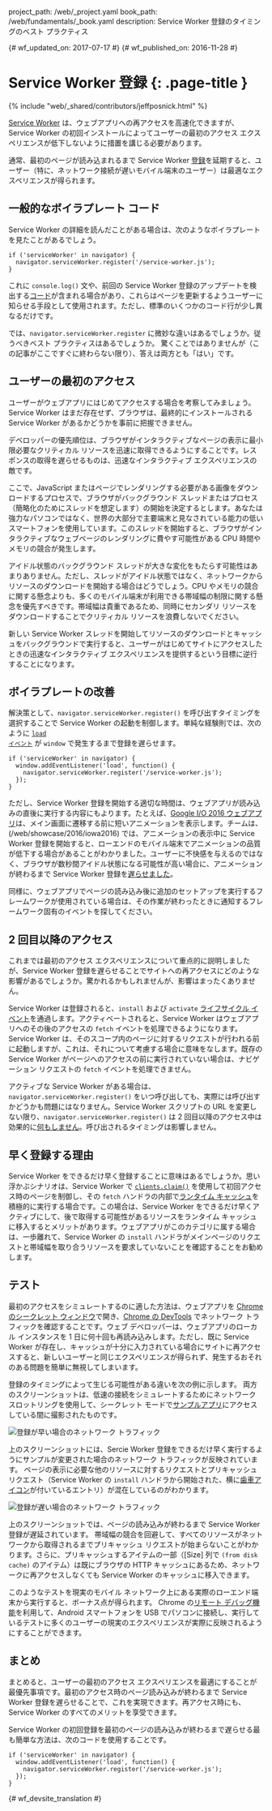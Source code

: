 project_path: /web/_project.yaml
book_path: /web/fundamentals/_book.yaml
description: Service Worker 登録のタイミングのベスト プラクティス

{# wf_updated_on: 2017-07-17 #}
{# wf_published_on: 2016-11-28 #}

# Service Worker 登録 {: .page-title }

{% include "web/_shared/contributors/jeffposnick.html" %}

[Service Worker](/web/fundamentals/getting-started/primers/service-workers)
は、ウェブアプリへの再アクセスを高速化できますが、Service Worker の初回インストールによってユーザーの最初のアクセス エクスペリエンスが低下しないように措置を講じる必要があります。




通常、最初のページが読み込まれるまで Service Worker [登録](https://developer.mozilla.org/en-US/docs/Web/API/ServiceWorkerContainer/register)を延期すると、ユーザー（特に、ネットワーク接続が遅いモバイル端末のユーザー）は最適なエクスペリエンスが得られます。




##  一般的なボイラプレート コード

Service Worker の詳細を読んだことがある場合は、次のようなボイラプレートを見たことがあるでしょう。


    if ('serviceWorker' in navigator) {
      navigator.serviceWorker.register('/service-worker.js');
    }

これに `console.log()` 文や、前回の Service Worker 登録のアップデートを検出する[コード](https://github.com/GoogleChrome/sw-precache/blob/master/demo/app/js/service-worker-registration.js#L20)が含まれる場合があり、これらはページを更新するようユーザーに知らせる手段として使用されます。ただし、標準のいくつかのコード行が少し異なるだけです。


では、`navigator.serviceWorker.register` に微妙な違いはあるでしょうか。従うべきベスト プラクティスはあるでしょうか。
驚くことではありませんが（この記事がここですぐに終わらない限り）、答えは両方とも「はい」です。


##  ユーザーの最初のアクセス

ユーザーがウェブアプリにはじめてアクセスする場合を考察してみましょう。Service Worker はまだ存在せず、ブラウザは、最終的にインストールされる Service Worker があるかどうかを事前に把握できません。



デベロッパーの優先順位は、ブラウザがインタラクティブなページの表示に最小限必要なクリティカル リソースを迅速に取得できるようにすることです。レスポンスの取得を遅らせるものは、迅速なインタラクティブ エクスペリエンスの敵です。


ここで、JavaScript またはページでレンダリングする必要がある画像をダウンロードするプロセスで、ブラウザがバックグラウンド スレッドまたはプロセス（簡略化のためにスレッドを想定します）の開始を決定するとします。あなたは強力なパソコンではなく、世界の大部分で主要端末と見なされている能力の低いスマートフォンを使用しています。このスレッドを開始すると、ブラウザがインタラクティブなウェブページのレンダリングに費やす可能性がある CPU 時間やメモリの競合が発生します。



アイドル状態のバックグラウンド スレッドが大きな変化をもたらす可能性はあまりありません。ただし、スレッドがアイドル状態ではなく、ネットワークからリソースのダウンロードを開始する場合はどうでしょう。CPU やメモリの競合に関する懸念よりも、多くのモバイル端末が利用できる帯域幅の制限に関する懸念を優先すべきです。帯域幅は貴重であるため、同時にセカンダリ リソースをダウンロードすることでクリティカル リソースを浪費しないでください。


新しい Service Worker スレッドを開始してリソースのダウンロードとキャッシュをバックグラウンドで実行すると、ユーザーがはじめてサイトにアクセスしたときの迅速なインタラクティブ エクスペリエンスを提供するという目標に逆行することになります。




##  ボイラプレートの改善

解決策として、`navigator.serviceWorker.register()` を呼び出すタイミングを選択することで Service Worker の起動を制御します。単純な経験則では、次のように <code>[load イベント](https://developer.mozilla.org/en-US/docs/Web/API/GlobalEventHandlers/onload)</code> が `window` で発生するまで登録を遅らせます。

    if ('serviceWorker' in navigator) {
      window.addEventListener('load', function() {
        navigator.serviceWorker.register('/service-worker.js');
      });
    }

ただし、Service Worker 登録を開始する適切な時間は、ウェブアプリが読み込みの直後に実行する内容にもよります。たとえば、[Google I/O
2016 ウェブアプリ](https://events.google.com/io2016/)は、メイン画面に遷移する前に短いアニメーションを表示します。チームは、(/web/showcase/2016/iowa2016) では、アニメーションの表示中に Service Worker 登録を開始すると、ローエンドのモバイル端末でアニメーションの品質が低下する場合があることがわかりました。ユーザーに不快感を与えるのではなく、ブラウザが数秒間アイドル状態になる可能性が高い場合に、アニメーションが終わるまで Service Worker 登録を[遅らせました](https://github.com/GoogleChrome/ioweb2016/blob/8cfa27261f9d07fe8a5bb7d228bd3f35dfc9a91e/app/scripts/helper/elements.js#L42)。



同様に、ウェブアプリでページの読み込み後に追加のセットアップを実行するフレームワークが使用されている場合は、その作業が終わったときに通知するフレームワーク固有のイベントを探してください。



##  2 回目以降のアクセス

これまでは最初のアクセス エクスペリエンスについて重点的に説明しましたが、Service Worker 登録を遅らせることでサイトへの再アクセスにどのような影響があるでしょうか。驚かれるかもしれませんが、影響はまったくありません。



Service Worker は登録されると、`install` および `activate` [ライフサイクル イベント](/web/fundamentals/instant-and-offline/service-worker/lifecycle)を通過します。アクティベートされると、Service Worker はウェブアプリへのその後のアクセスの `fetch` イベントを処理できるようになります。Service Worker は、そのスコープ内のページに対するリクエストが行われる前に起動しますが、これは、それについて考慮する場合に意味をなします。既存の Service Worker がページへのアクセスの前に実行されていない場合は、ナビゲーション リクエストの `fetch` イベントを処理できません。



アクティブな Service Worker がある場合は、`navigator.serviceWorker.register()` をいつ呼び出しても、実際には呼び出すかどうかも問題にはなりません。Service Worker スクリプトの URL を変更しない限り、`navigator.serviceWorker.register()` は 2 回目以降のアクセス中は効果的に[何もしません](https://en.wikipedia.org/wiki/NOP)。呼び出されるタイミングは影響しません。


##  早く登録する理由

Service Worker をできるだけ早く登録することに意味はあるでしょうか。思い浮かぶシナリオは、Service Worker で <code>[clients.claim()](https://developer.mozilla.org/en-US/docs/Web/API/Clients/claim)</code> を使用して初回アクセス時のページを制御し、その  `fetch` ハンドラの内部で[ランタイム キャッシュ](/web/fundamentals/instant-and-offline/offline-cookbook/#on-network-response)を積極的に実行する場合です。この場合は、Service Worker をできるだけ早くアクティブにして、後で取得する可能性があるリソースをランタイム キャッシュに移入するとメリットがあります。ウェブアプリがこのカテゴリに属する場合は、一歩離れて、Service Worker の  `install` ハンドラがメインページのリクエストと帯域幅を取り合うリソースを要求していないことを確認することをお勧めします。




##  テスト

最初のアクセスをシミュレートするのに適した方法は、ウェブアプリを [Chrome のシークレット ウィンドウ](https://support.google.com/chromebook/answer/95464?co=GENIE.Platform%3DDesktop)で開き、[Chrome の DevTools](/web/tools/chrome-devtools/) でネットワーク トラフィックを確認することです。ウェブ デベロッパーは、ウェブアプリのローカル インスタンスを 1 日に何十回も再読み込みします。ただし、既に Service Worker が存在し、キャッシュが十分に入力されている場合にサイトに再アクセスすると、新しいユーザーと同じエクスペリエンスが得られず、発生するおそれのある問題を簡単に無視してしまいます。



登録のタイミングによって生じる可能性がある違いを次の例に示します。
両方のスクリーンショットは、低速の接続をシミュレートするためにネットワーク スロットリングを使用して、シークレット モードで[サンプルアプリ](https://github.com/GoogleChrome/sw-precache/tree/master/app-shell-demo)にアクセスしている間に撮影されたものです。



![登録が早い場合のネットワーク トラフィック](../images/early-registration.png
"Network traffic with early registration.")

上のスクリーンショットには、Sercie Worker 登録をできるだけ早く実行するようにサンプルが変更された場合のネットワーク トラフィックが反映されています。
ページの表示に必要な他のリソースに対するリクエストとプリキャッシュ リクエスト（Service Worker の `install` ハンドラから開始された、横に[歯車アイコン](http://stackoverflow.com/questions/33590378/status-code200-ok-from-serviceworker-in-chrome-network-devtools/33655173#33655173)が付いているエントリ）が混在しているのがわかります。





![登録が遅い場合のネットワーク トラフィック](../images/late-registration.png
"Network traffic with late registration.")


上のスクリーンショットでは、ページの読み込みが終わるまで Service Worker 登録が遅延されています。
帯域幅の競合を回避して、すべてのリソースがネットワークから取得されるまでプリキャッシュ リクエストが始まらないことがわかります。さらに、プリキャッシュするアイテムの一部（[Size] 列で `(from disk cache)` のアイテム）は既にブラウザの HTTP キャッシュにあるため、ネットワークに再アクセスしなくても Service Worker のキャッシュに移入できます。




このようなテストを現実のモバイル ネットワーク上にある実際のローエンド端末から実行すると、ボーナス点が得られます。
Chrome の[リモート デバッグ機能](/web/tools/chrome-devtools/remote-debugging/)を利用して、Android スマートフォンを USB でパソコンに接続し、実行しているテストに多くのユーザーの現実のエクスペリエンスが実際に反映されるようにすることができます。





## まとめ

まとめると、ユーザーの最初のアクセス エクスペリエンスを最適にすることが最優先事項です。最初のアクセス時のページ読み込みが終わるまで Service Worker 登録を遅らせることで、これを実現できます。再アクセス時にも、Service Worker のすべてのメリットを享受できます。

Service Worker の初回登録を最初のページの読み込みが終わるまで遅らせる最も簡単な方法は、次のコードを使用することです。


    if ('serviceWorker' in navigator) {
      window.addEventListener('load', function() {
        navigator.serviceWorker.register('/service-worker.js');
      });
    }


{# wf_devsite_translation #}
